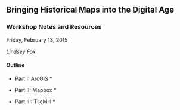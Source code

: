 ## Bringing Historical Maps into the Digital Age

### Workshop Notes and Resources

Friday, February 13, 2015

_Lindsey Fox_

#### Outline
* Part I: ArcGIS
	*
	
* Part II: Mapbox
	*
	
* Part III: TileMill
	*